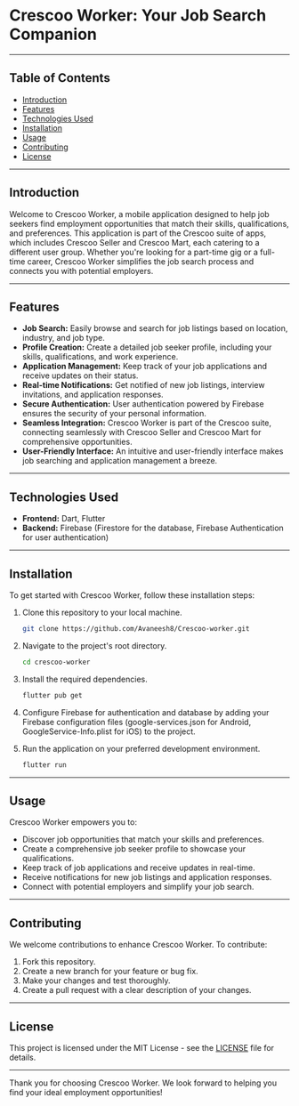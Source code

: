 # Crescoo Worker: Your Job Search Companion

---

## Table of Contents

- [Introduction](#introduction)
- [Features](#features)
- [Technologies Used](#technologies-used)
- [Installation](#installation)
- [Usage](#usage)
- [Contributing](#contributing)
- [License](#license)

---

## Introduction

Welcome to Crescoo Worker, a mobile application designed to help job seekers find employment opportunities that match their skills, qualifications, and preferences. This application is part of the Crescoo suite of apps, which includes Crescoo Seller and Crescoo Mart, each catering to a different user group. Whether you're looking for a part-time gig or a full-time career, Crescoo Worker simplifies the job search process and connects you with potential employers.

---

## Features

- **Job Search:** Easily browse and search for job listings based on location, industry, and job type.
- **Profile Creation:** Create a detailed job seeker profile, including your skills, qualifications, and work experience.
- **Application Management:** Keep track of your job applications and receive updates on their status.
- **Real-time Notifications:** Get notified of new job listings, interview invitations, and application responses.
- **Secure Authentication:** User authentication powered by Firebase ensures the security of your personal information.
- **Seamless Integration:** Crescoo Worker is part of the Crescoo suite, connecting seamlessly with Crescoo Seller and Crescoo Mart for comprehensive opportunities.
- **User-Friendly Interface:** An intuitive and user-friendly interface makes job searching and application management a breeze.

---

## Technologies Used

- **Frontend:** Dart, Flutter
- **Backend:** Firebase (Firestore for the database, Firebase Authentication for user authentication)

---

## Installation

To get started with Crescoo Worker, follow these installation steps:

1. Clone this repository to your local machine.

   ```bash
   git clone https://github.com/Avaneesh8/Crescoo-worker.git
   ```

2. Navigate to the project's root directory.

   ```bash
   cd crescoo-worker
   ```

3. Install the required dependencies.

   ```bash
   flutter pub get
   ```

4. Configure Firebase for authentication and database by adding your Firebase configuration files (google-services.json for Android, GoogleService-Info.plist for iOS) to the project.

5. Run the application on your preferred development environment.

   ```bash
   flutter run
   ```

---

## Usage

Crescoo Worker empowers you to:

- Discover job opportunities that match your skills and preferences.
- Create a comprehensive job seeker profile to showcase your qualifications.
- Keep track of job applications and receive updates in real-time.
- Receive notifications for new job listings and application responses.
- Connect with potential employers and simplify your job search.

---

## Contributing

We welcome contributions to enhance Crescoo Worker. To contribute:

1. Fork this repository.
2. Create a new branch for your feature or bug fix.
3. Make your changes and test thoroughly.
4. Create a pull request with a clear description of your changes.

---

## License

This project is licensed under the MIT License - see the [LICENSE](LICENSE) file for details.

---

Thank you for choosing Crescoo Worker. We look forward to helping you find your ideal employment opportunities!
